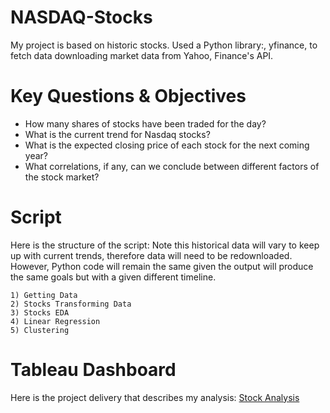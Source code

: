 # NASDAQ-Stocks

My project is based on historic stocks. Used a Python library:, yfinance, to fetch data downloading market data from Yahoo, Finance's API.

# Key Questions & Objectives

* How many shares of stocks have been traded for the day?
* What is the current trend for Nasdaq stocks?
* What is the expected closing price of each stock for the next coming year?
* What correlations, if any, can we conclude between different factors of the stock market?

# Script

Here is the structure of the script: Note this historical data will vary to keep up with current trends, therefore data will need to be redownloaded. However, Python code will remain the same given the output will produce the same goals but with a given different timeline.
```
1) Getting Data
2) Stocks Transforming Data
3) Stocks EDA
4) Linear Regression
5) Clustering

```
# Tableau Dashboard

Here is the project delivery that describes my analysis: [Stock Analysis](https://public.tableau.com/app/profile/matthew3308/viz/StockAnalysis_17279693837590/StockAnalysis)
